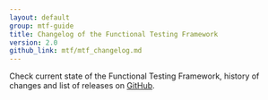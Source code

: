 ```yaml
---
layout: default
group: mtf-guide
title: Changelog of the Functional Testing Framework
version: 2.0
github_link: mtf/mtf_changelog.md
---
```


Check current state of the Functional Testing Framework, history of changes and list of releases on [GitHub][].

[GitHub]: https://github.com/magento/mtf/blob/develop/CHANGELOG.md
